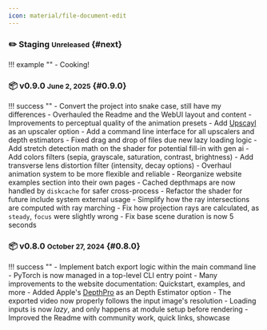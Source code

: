 ```yaml
---
icon: material/file-document-edit
---
```


<style>
    li {margin-bottom: 2px !important;}
    p  {margin-bottom: 2px !important;}
</style>

### ✏️ Staging <small>Unreleased</small> {#next}

!!! example ""
    - Cooking!

### 📦 v0.9.0 <small>June 2, 2025</small> {#0.9.0}

!!! success ""
    - Convert the project into snake case, still have my differences
    - Overhauled the Readme and the WebUI layout and content
    - Improvements to perceptual quality of the animation presets
    - Add [Upscayl](https://github.com/upscayl/upscayl) as an upscaler option
    - Add a command line interface for all upscalers and depth estimators
    - Fixed drag and drop of files due new lazy loading logic
    - Add stretch detection math on the shader for potential fill-in with gen ai
    - Add colors filters (sepia, grayscale, saturation, contrast, brightness)
    - Add transverse lens distortion filter (intensity, decay options)
    - Overhaul animation system to be more flexible and reliable
    - Reorganize website examples section into their own pages
    - Cached depthmaps are now handled by `diskcache` for safer cross-process
    - Refactor the shader for future include system external usage
    - Simplify how the ray intersections are computed with ray marching
    - Fix how projection rays are calculated, as `steady`, `focus` were slightly wrong
    - Fix base scene duration is now 5 seconds

### 📦 v0.8.0 <small>October 27, 2024</small> {#0.8.0}

!!! success ""
    - Implement batch export logic within the main command line
    - PyTorch is now managed in a top-level CLI entry point
    - Many improvements to the website documentation: Quickstart, examples, and more
    - Added Apple's [DepthPro](https://github.com/apple/ml-depth-pro) as an Depth Estimator option
    - The exported video now properly follows the input image's resolution
    - Loading inputs is now _lazy_, and only happens at module setup before rendering
    - Improved the Readme with community work, quick links, showcase
